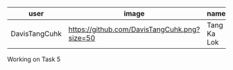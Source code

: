 | user | image | name |
| --- | --- | --- |
| DavisTangCuhk | https://github.com/DavisTangCuhk.png?size=50 | Tang Ka Lok |

Working on Task 5
